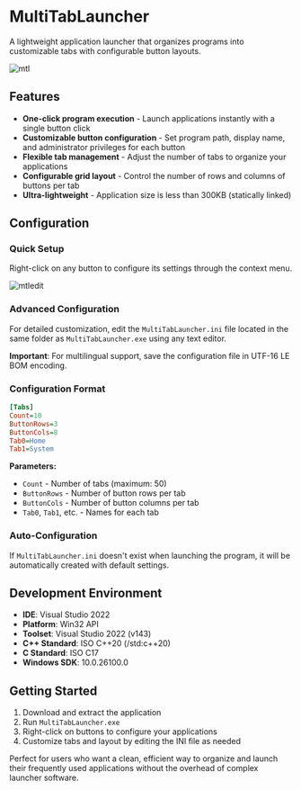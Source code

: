 # MultiTabLauncher

A lightweight application launcher that organizes programs into customizable tabs with configurable button layouts.

![mtl](https://github.com/user-attachments/assets/deb2ead7-618a-44c9-a5ac-c58080208a50)


## Features

- **One-click program execution** - Launch applications instantly with a single button click
- **Customizable button configuration** - Set program path, display name, and administrator privileges for each button
- **Flexible tab management** - Adjust the number of tabs to organize your applications
- **Configurable grid layout** - Control the number of rows and columns of buttons per tab
- **Ultra-lightweight** - Application size is less than 300KB (statically linked)

## Configuration

### Quick Setup
Right-click on any button to configure its settings through the context menu.

![mtledit](https://github.com/user-attachments/assets/306169fe-7ee2-45be-aa3c-fa438107eb2a)


### Advanced Configuration
For detailed customization, edit the `MultiTabLauncher.ini` file located in the same folder as `MultiTabLauncher.exe` using any text editor.

**Important**: For multilingual support, save the configuration file in UTF-16 LE BOM encoding.

### Configuration Format

```ini
[Tabs]
Count=10   
ButtonRows=3
ButtonCols=8
Tab0=Home
Tab1=System
```

**Parameters:**
- `Count` - Number of tabs (maximum: 50)
- `ButtonRows` - Number of button rows per tab
- `ButtonCols` - Number of button columns per tab  
- `Tab0`, `Tab1`, etc. - Names for each tab

### Auto-Configuration
If `MultiTabLauncher.ini` doesn't exist when launching the program, it will be automatically created with default settings.

## Development Environment

- **IDE**: Visual Studio 2022
- **Platform**: Win32 API
- **Toolset**: Visual Studio 2022 (v143)
- **C++ Standard**: ISO C++20 (/std:c++20)
- **C Standard**: ISO C17
- **Windows SDK**: 10.0.26100.0

## Getting Started

1. Download and extract the application
2. Run `MultiTabLauncher.exe`
3. Right-click on buttons to configure your applications
4. Customize tabs and layout by editing the INI file as needed

Perfect for users who want a clean, efficient way to organize and launch their frequently used applications without the overhead of complex launcher software.
